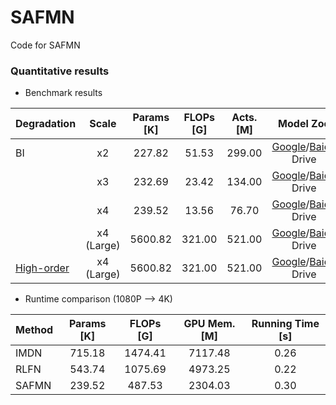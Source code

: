 # SAFMN
Code for SAFMN

### Quantitative results 
  - Benchmark results 

| Degradation | Scale | Params [K] | FLOPs [G] | Acts. [M] | Model Zoo| Visual Results| 
| :----- | :-----: | :-----: | :-----: |:-----: |:-----: |:-----: |
| BI | x2 | 227.82 | 51.53 | 299.00| [Google]()/[Baidu]() Drive | [Google]()/[Baidu]() Drive |
| | x3 | 232.69 | 23.42 | 134.00| [Google]()/[Baidu]() Drive |  |
| | x4 | 239.52 | 13.56 | 76.70 | [Google]()/[Baidu]() Drive |  |
| | x4 (Large) | 5600.82 | 321.00 | 521.00 | [Google]()/[Baidu]() Drive |  |
| [High-order](https://github.com/xinntao/Real-ESRGAN) | x4 (Large)| 5600.82 | 321.00 | 521.00 | [Google]()/[Baidu]() Drive |  |

- Runtime comparison (1080P --> 4K)

| Method | Params [K] | FLOPs [G] | GPU Mem. [M] | Running Time [s]|
| :----- | :-----: | :-----: | :-----: |:-----: |
| IMDN | 715.18 | 1474.41| 7117.48 | 0.26 |
| RLFN | 543.74 | 1075.69| 4973.25 | 0.22 |
| SAFMN| 239.52 | 487.53 | 2304.03 | 0.30 |

